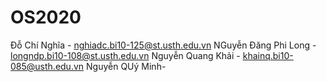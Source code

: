 # OS2020
Đỗ Chí Nghĩa - nghiadc.bi10-125@st.usth.edu.vn
NGuyễn Đăng Phi Long - longndp.bi10-108@st.usth.edu.vn
Nguyễn Quang Khải - khainq.bi10-085@usth.edu.vn
Nguyễn QUý Minh-
